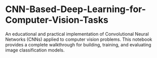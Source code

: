 # CNN-Based-Deep-Learning-for-Computer-Vision-Tasks
An educational and practical implementation of Convolutional Neural Networks (CNNs) applied to computer vision problems. This notebook provides a complete walkthrough for building, training, and evaluating image classification models.
